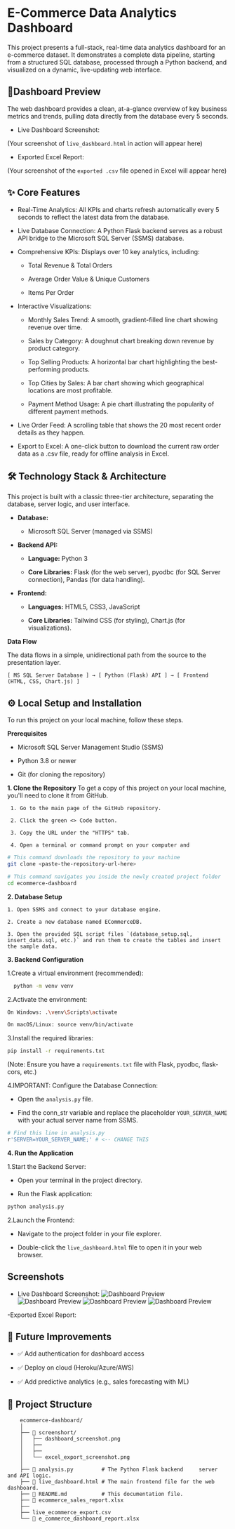 
# E-Commerce Data Analytics Dashboard

This project presents a full-stack, real-time data analytics dashboard for an e-commerce dataset. It demonstrates a complete data pipeline, starting from a structured SQL database, processed through a Python backend, and visualized on a dynamic, live-updating web interface.


## 🚀Dashboard Preview

The web dashboard provides a clean, at-a-glance overview of key business metrics and trends, pulling data directly from the database every 5 seconds.

- Live Dashboard Screenshot:

(Your screenshot of `live_dashboard.html` in action will appear here)

- Exported Excel Report:

(Your screenshot of the `exported .csv` file opened in Excel will appear here)

## ✨ Core Features

- Real-Time Analytics: All KPIs and charts refresh automatically every 5 seconds to reflect the latest data from the database.

- Live Database Connection: A Python Flask backend serves as a robust API bridge to the Microsoft SQL Server (SSMS) database.

- Comprehensive KPIs: Displays over 10 key analytics, including:

    - Total Revenue & Total Orders

    - Average Order Value & Unique Customers

    - Items Per Order

- Interactive Visualizations:

     - Monthly Sales Trend: A smooth, gradient-filled line chart showing revenue over time.

   - Sales by Category: A doughnut chart breaking down revenue by product category.

   - Top Selling Products: A horizontal bar chart highlighting the best-performing products.

  -  Top Cities by Sales: A bar chart showing which geographical locations are most profitable.

  -  Payment Method Usage: A pie chart illustrating the popularity of different payment methods.

- Live Order Feed: A scrolling table that shows the 20 most recent order details as they happen.

- Export to Excel: A one-click button to download the current raw order data as a .csv file, ready for offline analysis in Excel.

## 🛠️ Technology Stack & Architecture

This project is built with a classic three-tier architecture, separating the database, server logic, and user interface.

- **Database:**
   - Microsoft SQL Server (managed via SSMS)

- **Backend API:**

  - **Language:** Python 3

  - **Core Libraries:** Flask (for the web server), pyodbc (for SQL Server connection), Pandas (for data handling).

- **Frontend:**

  - **Languages:** HTML5, CSS3, JavaScript

  - **Core Libraries:** Tailwind CSS (for styling), Chart.js (for visualizations).
  

**Data Flow**

The data flows in a simple, unidirectional path from the source to the presentation layer.

`[ MS SQL Server Database ] → [ Python (Flask) API ] → [ Frontend (HTML, CSS, Chart.js) ]`


## ⚙️ Local Setup and Installation

To run this project on your local machine, follow these steps.

**Prerequisites**

   - Microsoft SQL Server Management Studio (SSMS)

   - Python 3.8 or newer

   - Git (for cloning the repository)

 **1. Clone the Repository**
To get a copy of this project on your local machine, you'll need to clone it from GitHub.

     1. Go to the main page of the GitHub repository.

     2. Click the green <> Code button.

     3. Copy the URL under the "HTTPS" tab.

     4. Open a terminal or command prompt on your computer and 



```bash
# This command downloads the repository to your machine
git clone <paste-the-repository-url-here>

# This command navigates you inside the newly created project folder
cd ecommerce-dashboard
```

**2. Database Setup**

    1. Open SSMS and connect to your database engine.

    2. Create a new database named ECommerceDB.

    3. Open the provided SQL script files `(database_setup.sql, insert_data.sql, etc.)` and run them to create the tables and insert the sample data.
    

**3. Backend Configuration**

1.Create a virtual environment (recommended):
 ```bash
   python -m venv venv
```

2.Activate the environment:

```bash
On Windows: .\venv\Scripts\activate

On macOS/Linux: source venv/bin/activate
```

3.Install the required libraries:
 ```bash
 pip install -r requirements.txt
 ```
(Note: Ensure you have a `requirements.txt` file with Flask, pyodbc, flask-cors, etc.)


4.IMPORTANT: Configure the Database Connection:
- Open the `analysis.py` file.

- Find the conn_str variable and replace the placeholder `YOUR_SERVER_NAME` with your actual server name from SSMS.

```bash
# Find this line in analysis.py
r'SERVER=YOUR_SERVER_NAME;' # <-- CHANGE THIS
```

**4. Run the Application**

1.Start the Backend Server:

 - Open your terminal in the project directory.

  - Run the Flask application:

  ```bash
  python analysis.py
  ```
  
2.Launch the Frontend:

- Navigate to the project folder in your file explorer.

- Double-click the `live_dashboard.html` file to open it in your web browser.
## Screenshots

- Live Dashboard Screenshot:
![Dashboard Preview](./screenshort/sc-1.png)
![Dashboard Preview](./screenshort/sc-2.png)
![Dashboard Preview](./screenshort/sc-3.png)
![Dashboard Preview](./screenshort/sc-4.png)

-Exported Excel Report:



## 🚧 Future Improvements

- ✅ Add authentication for dashboard access

- ✅ Deploy on cloud (Heroku/Azure/AWS)

- ✅ Add predictive analytics (e.g., sales forecasting with ML)
## 📁 Project Structure

        ecommerce-dashboard/
        │
        ├── 📂 screenshort/
        │   ├── dashboard_screenshot.png
        │   ├──
        │   ├──
        │   └── excel_export_screenshot.png
        │
        ├── 📜 analysis.py         # The Python Flask backend     server and API logic.
        ├── 📜 live_dashboard.html # The main frontend file for the web dashboard.
        ├── 📜 README.md           # This documentation file.
        ├── 📜 ecommerce_sales_report.xlsx
        ├── 
        ├── live_ecommerce_export.csv
        └── 📜 e_commerce_dashboard_report.xlsx   
